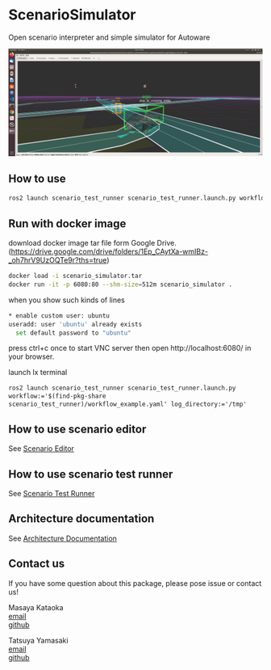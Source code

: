 # ScenarioSimulator

Open scenario interpreter and simple simulator for Autoware

![rviz](image/rviz.png "rviz")

## How to use
```bash
ros2 launch scenario_test_runner scenario_test_runner.launch.py workflow:='$(find-pkg-share scenario_test_runner)/workflow_example.yaml' log_directory:='/tmp'
```

## Run with docker image
download docker image tar file form Google Drive. (https://drive.google.com/drive/folders/1Ep_CAytXa-wmIBz-_oh7hrV9UzOQTe9r?ths=true)
```bash
docker load -i scenario_simulator.tar
docker run -it -p 6080:80 --shm-size=512m scenario_simulator .
```

when you show such kinds of lines
```bash
* enable custom user: ubuntu
useradd: user 'ubuntu' already exists
  set default password to "ubuntu"
```

press ctrl+c once to start VNC server
then open http://localhost:6080/ in your browser.

launch lx terminal

```
ros2 launch scenario_test_runner scenario_test_runner.launch.py workflow:='$(find-pkg-share scenario_test_runner)/workflow_example.yaml' log_directory:='/tmp'
```

## How to use scenario editor
See [Scenario Editor](docs/user_guide/README.md)

## How to use scenario test runner
See [Scenario Test Runner](user_guide/test_runner/ScenarioTestRunner.md)

## Architecture documentation

See [Architecture Documentation](design/SystemArchitecture.md)

## Contact us

If you have some question about this package, please pose issue or contact us!

Masaya Kataoka  
[email](mailto:masaya.kataoka@tier4.jp)  
[github](https://github.com/hakuturu583)  

Tatsuya Yamasaki  
[email](mailto:tatsuya.yamasaki@tier4.jp)  
[github](https://github.com/yamacir-kit)  